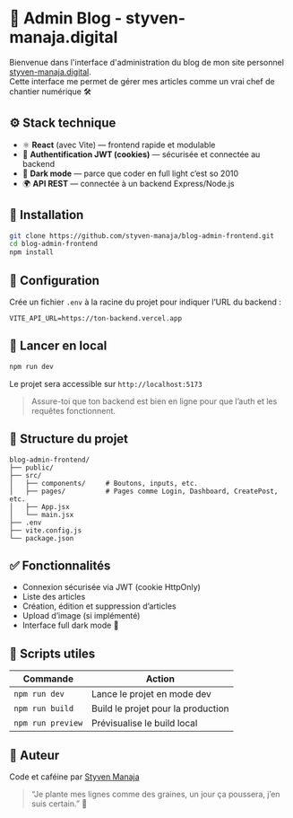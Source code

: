 # 📝 Admin Blog - styven-manaja.digital

Bienvenue dans l'interface d'administration du blog de mon site personnel [styven-manaja.digital](https://www.styven-manaja.digital).  
Cette interface me permet de gérer mes articles comme un vrai chef de chantier numérique 🛠️

## ⚙️ Stack technique

- ⚛️ **React** (avec Vite) — frontend rapide et modulable
- 🍪 **Authentification JWT (cookies)** — sécurisée et connectée au backend
- 🖤 **Dark mode** — parce que coder en full light c’est so 2010
- 🌍 **API REST** — connectée à un backend Express/Node.js

## 🧰 Installation

```bash
git clone https://github.com/styven-manaja/blog-admin-frontend.git
cd blog-admin-frontend
npm install
```

## 🔧 Configuration

Crée un fichier `.env` à la racine du projet pour indiquer l’URL du backend :

```env
VITE_API_URL=https://ton-backend.vercel.app
```

## 🚀 Lancer en local

```bash
npm run dev
```

Le projet sera accessible sur `http://localhost:5173`

> Assure-toi que ton backend est bien en ligne pour que l’auth et les requêtes fonctionnent.

## 📁 Structure du projet

```
blog-admin-frontend/
├── public/
├── src/
│   ├── components/     # Boutons, inputs, etc.
│   ├── pages/          # Pages comme Login, Dashboard, CreatePost, etc.
│   ├── App.jsx
│   └── main.jsx
├── .env
├── vite.config.js
└── package.json
```

## ✅ Fonctionnalités

- Connexion sécurisée via JWT (cookie HttpOnly)
- Liste des articles
- Création, édition et suppression d’articles
- Upload d’image (si implémenté)
- Interface full dark mode 🌚

## 🧪 Scripts utiles

| Commande        | Action                            |
|-----------------|-----------------------------------|
| `npm run dev`   | Lance le projet en mode dev       |
| `npm run build` | Build le projet pour la production |
| `npm run preview` | Prévisualise le build local     |

## 👤 Auteur

Code et caféine par [Styven Manaja](https://www.styven-manaja.digital)

> “Je plante mes lignes comme des graines, un jour ça poussera, j’en suis certain.” 🌱
